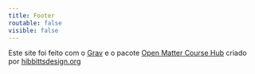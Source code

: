 ```yaml
---
title: Footer
routable: false
visible: false
---
```


Este site foi feito com o [Grav](http://getgrav.org) e o pacote [Open Matter Course Hub](http://learn.hibbittsdesign.org/coursehub) criado por [hibbittsdesign.org](http://hibbittsdesign.org)
